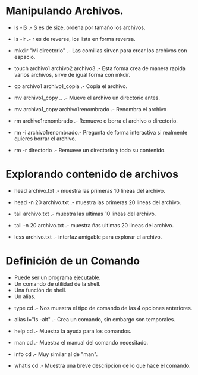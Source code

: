 # Manipulando Archivos.

- ls -lS .- S es de size, ordena por tamaño los archivos.

* ls -lr .- r es de reverse, los lista en forma reversa.

* mkdir "Mi directorio" .- Las comillas sirven para crear los archivos con espacio.

* touch archivo1 archivo2 archivo3 .- Esta forma crea de manera rapida varios archivos, sirve de igual forma con mkdir.

* cp archivo1 archivo1_copia .- Copia el archivo.

* mv archivo1_copy .. .- Mueve el archivo un directorio antes.

* mv archivo1_copy archivo1renombrado .- Renombra el archivo

* rm archivo1renombrado .- Remueve o borra el archivo o directorio.

* rm -i archivo1renombrado.- Pregunta de forma interactiva si realmente quieres borrar el archivo.

* rm -r directorio .- Remueve un directorio y todo su contenido.

# Explorando contenido de archivos

- head archivo.txt .- muestra las primeras 10 lineas del archivo.

- head -n 20 archivo.txt .- muestra las primeras 20 lineas del archivo.

- tail archivo.txt .- muestra las ultimas 10 lineas del archivo.

- tail -n 20 archivo.txt .- muestra ñas ultimas 20 lineas del archivo.

- less archivo.txt .- interfaz amigable para explorar el archivo.

# Definición de un Comando

- Puede ser un programa ejecutable.
- Un comando de utilidad de la shell.
- Una función de shell.
- Un alias.

* type cd .- Nos muestra el tipo de comando de las 4 opciones anteriores.

* alias l="ls -alt" .- Crea un comando, sin embargo son temporales.

* help cd .- Muestra la ayuda para los comandos.

* man cd .- Muestra el manual del comando necesitado.

* info cd .- Muy similar al de "man".

* whatis cd .- Muestra una breve descripcion de lo que hace el comando.
